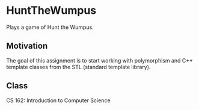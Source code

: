 # HuntTheWumpus
Plays a game of Hunt the Wumpus.

## Motivation
The goal of this assignment is to start working with polymorphism and C++ template classes from the STL (standard template library). 

## Class
CS 162: Introduction to Computer Science
